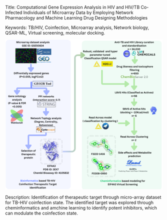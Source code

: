 Title: Computational Gene Expression Analysis in HIV and HIV/TB Co-Infected Individuals of Microarray Data by Employing Network Pharmacology and Machine Learning Drug Designing Methodologies

Keywords: TB/HIV, Coinfection, Microarray analysis, Network biology, QSAR-ML, Virtual screening, molecular docking.

![Graphical Abstract](./Graphical%20abstract.png)

Description: Identification of therapeutic target through micro-array dataset for TB-HIV coinfection state. The identified target was explored through cheminformatics and amchine learning to identify potent inhibitors, which can modulate the coinfection state.

